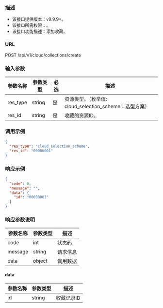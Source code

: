 ### 描述

- 该接口提供版本：v9.9.9+。
- 该接口所需权限：。
- 该接口功能描述：添加收藏。

### URL

POST /api/v1/cloud/collections/create

### 输入参数

| 参数名称     | 参数类型   | 必选 | 描述                                      |
|----------|--------|----|-----------------------------------------|
| res_type | string | 是  | 资源类型。（枚举值: cloud_selection_scheme：选型方案） |
| res_id   | string | 是  | 收藏的资源ID。                                |

### 调用示例

```json
{
  "res_type": "cloud_selection_scheme",
  "res_id": "00000001"
}
```

### 响应示例

```json
{
  "code": 0,
  "message": "",
  "data": {
    "id": "00000001"
  }
}
```

### 响应参数说明

| 参数名称    | 参数类型   | 描述   |
|---------|--------|------|
| code    | int    | 状态码  |
| message | string | 请求信息 |
| data    | object | 调用数据 |

#### data

| 参数名称 | 参数类型   | 描述     |
|------|--------|--------|
| id   | string | 收藏记录ID |
